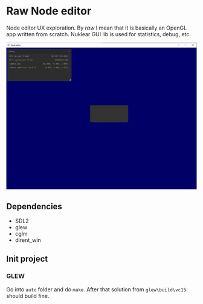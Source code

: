 # Raw Node editor

Node editor UX exploration. By *raw* I mean that it is basically an OpenGL app written from scratch. Nuklear GUI lib is used for statistics, debug, etc.

![](thumb.jpg)


## Dependencies

- SDL2
- glew
- cglm
- dirent_win

## Init project

### GLEW

Go into `auto` folder and do `make`. After that solution from `glew\build\vc15`
should build fine.

